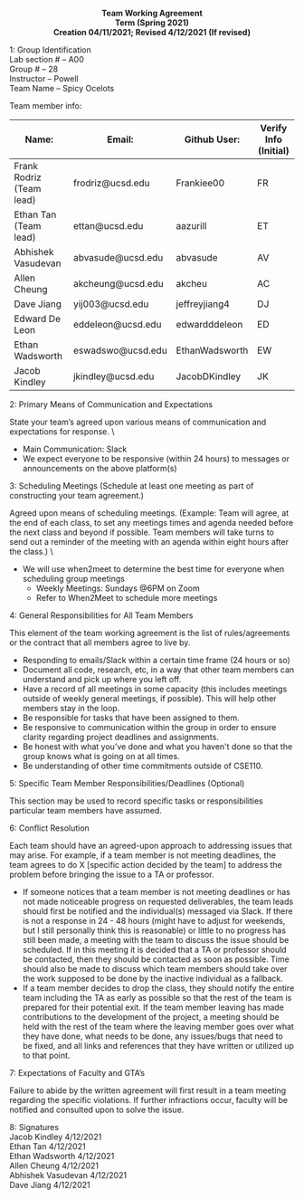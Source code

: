 <p align="center">
    <strong>Team Working Agreement</strong>
    <br>
    <strong>Term (Spring 2021)</strong>
    <br>
    <strong>Creation 04/11/2021; Revised 4/12/2021 (If revised)</strong>

</p>

1: Group Identification \
Lab section # – A00 \
Group # – 28 \
Instructor – Powell \
Team Name  – Spicy Ocelots 

Team member info:

<table>
    <thead>
        <tr>
            <th>Name:</th>
            <th>Email:</th>
            <th>Github User:</th>
            <th>Verify Info (Initial)</th>
        </tr>
    </thead>
    <tbody>
        <tr>
            <td>Frank Rodriz (Team lead)</td>
            <td>frodriz@ucsd.edu</td>
            <td>Frankiee00</td>
            <td>FR</td>
        </tr>
        <tr>
            <td>Ethan Tan (Team lead)</td>
            <td>ettan@ucsd.edu</td>
            <td>aazurill</td>
            <td>ET</td>
        </tr>        
        <tr>
            <td>Abhishek Vasudevan</td>
            <td>abvasude@ucsd.edu</td>
            <td>abvasude</td>
            <td>AV</td>
        </tr>
        <tr>
            <td>Allen Cheung</td>
            <td>akcheung@ucsd.edu</td>
            <td>akcheu</td>
            <td>AC</td>
        </tr>
        <tr>
            <td>Dave Jiang</td>
            <td>yij003@ucsd.edu</td>
            <td>jeffreyjiang4</td>
            <td>DJ</td>
        </tr>
        <tr>
            <td>Edward De Leon</td>
            <td>eddeleon@ucsd.edu</td>
            <td>edwardddeleon</td>
            <td>ED</td>
        </tr>
        <tr>
            <td>Ethan Wadsworth</td>
            <td>eswadswo@ucsd.edu</td>
            <td>EthanWadsworth</td>
            <td>EW</td>
        </tr>
        <tr>
            <td>Jacob Kindley</td>
            <td>jkindley@ucsd.edu</td>
            <td>JacobDKindley</td>
            <td>JK</td>
        </tr>
    </tbody>
</table>

2: Primary Means of Communication and Expectations

State your team’s agreed upon various means of communication and expectations for response. \
- Main Communication: Slack
- We expect everyone to be responsive (within 24 hours) to messages or announcements on the above platform(s)

3: Scheduling Meetings (Schedule at least one meeting as part of constructing your team agreement.)


Agreed upon means of scheduling meetings. (Example: Team will agree, at the end of each class, to set any meetings times and agenda needed before the next class and beyond if possible. Team members will take turns to send out a reminder of the meeting with an agenda within eight hours after the class.) \
- We will use when2meet to determine the best time for everyone when scheduling group meetings
    - Weekly Meetings: Sundays @6PM on Zoom
    - Refer to When2Meet to schedule more meetings


4: General Responsibilities for All Team Members

This element of the team working agreement is the list of rules/agreements or the contract that all members agree to live by.

- Responding to emails/Slack within a certain time frame (24 hours or so)
- Document all code, research, etc, in a way that other team members can understand and pick up where you left off. 
- Have a record of all meetings in some capacity (this includes meetings outside of weekly general meetings, if possible). This will help other members stay in the loop.
- Be responsible for tasks that have been assigned to them. 
- Be responsive to communication within the group in order to ensure clarity regarding project deadlines and assignments. 
- Be honest with what you’ve done and what you haven't done so that the group knows what is going on at all times. 
- Be understanding of other time commitments outside of CSE110. 

5: Specific Team Member Responsibilities/Deadlines (Optional)

This section may be used to record specific tasks or responsibilities particular team members have assumed.

6: Conflict Resolution

Each team should have an agreed-upon approach to addressing issues that may arise. For example, if a team member is not meeting deadlines, the team agrees to do X [specific action decided by the team] to address the problem before bringing the issue to a TA or professor.

- If someone notices that a team member is not meeting deadlines or has not made noticeable progress on requested deliverables, the team leads should first be notified and the individual(s) messaged via Slack. If there is not a response in 24 - 48 hours (might have to adjust for weekends, but I still personally think this is reasonable) or little to no progress has still been made, a meeting with the team to discuss the issue should be scheduled. If in this meeting it is decided that a TA or professor should be contacted, then they should be contacted as soon as possible. Time should also be made to discuss which team members should take over the work supposed to be done by the inactive individual as a fallback. 
- If a team member decides to drop the class, they should notify the entire team including the TA as early as possible so that the rest of the team is prepared for their potential exit. If the team member leaving has made contributions to the development of the project, a meeting should be held with the rest of the team where the leaving member goes over what they have done, what needs to be done, any issues/bugs that need to be fixed, and all links and references that they have written or utilized up to that point.

7: Expectations of Faculty and GTA’s

Failure to abide by the written agreement will first result in a team meeting regarding the specific violations. If further infractions occur, faculty will be notified and consulted upon to solve the issue. 

8: Signatures \
Jacob Kindley 4/12/2021 \
Ethan Tan 4/12/2021 \
Ethan Wadsworth 4/12/2021 \
Allen Cheung 4/12/2021 \
Abhishek Vasudevan 4/12/2021 \
Dave Jiang 4/12/2021
